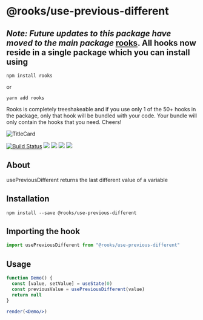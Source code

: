 # @rooks/use-previous-different


## *Note: Future updates to this package have moved to the main package* [rooks](https://npmjs.com/package/rooks). All hooks now reside in a single package which you can install using

```
npm install rooks
```

or 

```
yarn add rooks
```

Rooks is completely treeshakeable and if you use only 1 of the 50+ hooks in the package, only that hook will be bundled with your code. Your bundle will only contain the hooks that you need. Cheers!

![TitleCard](https://raw.githubusercontent.com/imbhargav5/rooks/HEAD/packages/previous-different/title-card.svg)

[![Build Status](https://travis-ci.org/imbhargav5/rooks.svg?branch=master)](https://travis-ci.org/imbhargav5/rooks) ![](https://img.shields.io/npm/v/@rooks/use-previous-different/latest.svg) ![](https://img.shields.io/npm/l/@rooks/use-previous-different.svg) ![](https://img.shields.io/bundlephobia/min/@rooks/use-previous-different.svg) ![](https://img.shields.io/david/imbhargav5/rooks.svg?path=packages%2Fprevious-different)



## About
usePreviousDifferent returns the last different value of a variable


[//]: # (Main)

## Installation

```
npm install --save @rooks/use-previous-different
```

## Importing the hook

```javascript
import usePreviousDifferent from "@rooks/use-previous-different"
```

## Usage

```jsx
function Demo() {
  const [value, setValue] = useState(0)
  const previousValue = usePreviousDifferent(value) 
  return null
}

render(<Demo/>)
```
